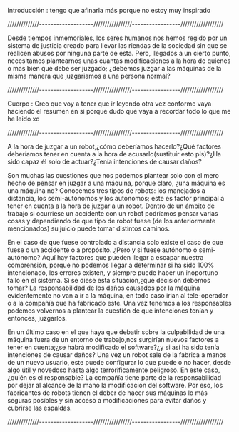 Introducción : tengo que afinarla más porque no estoy muy inspirado


//////////////-------------------/////////////////-----------------///////////////////


Desde tiempos inmemoriales, los seres humanos nos hemos regido por un sistema de justicia creado para llevar las riendas de la sociedad sin que se realicen abusos por ninguna parte de esta. Pero, llegados a un cierto punto, necesitamos plantearnos unas cuantas modificaciones a la hora de quienes o mas bien qué debe ser juzgado; ¿debemos juzgar a las máquinas de la misma manera que juzgariamos a una persona normal? 

//////////////-------------------/////////////////-----------------///////////////////

Cuerpo : Creo que voy a tener que ir leyendo otra vez conforme vaya haciendo el resumen en si porque dudo que vaya a recordar todo lo que me he leido xd


//////////////-------------------/////////////////-----------------///////////////////


A la hora de juzgar a un robot,¿cómo deberíamos hacerlo?¿Qué factores deberíamos tener en cuenta a la hora de acusarlo(sustituir esto pls)?¿Ha sido capaz él solo de actuar?¿Tenía intenciones de causar daños?

Son muchas las cuestiones que nos podemos plantear solo con el mero hecho de pensar en juzgar a una máquina, porque claro, ¿una máquina es una máquina no? Conocemos tres tipos de robots: los manejados a distancia, los semi-autónomos y los autónomos; este es factor principal a tener en cuenta a la hora de juzgar a un robot. Dentro de un ámbito de trabajo si ocurriese un accidente con un robot podríamos pensar varias cosas y dependiendo de que tipo de robot fuese (de los anteriormente mencionados) su juicio puede tomar distintos caminos.

En el caso de que fuese controlado a distancia solo existe el caso de que fuese o un accidente o a propósito. ¿Pero y si fuese autónomo o semi-autónomo? Aquí hay factores que pueden llegar a escapar nuestra comprensión, porque no podemos llegar a determinar si ha sido 100% intencionado, los errores existen, y siempre puede haber un inoportuno fallo en el sistema. Si se diese esta situación,¿qué decisión debemos tomar? La responsabilidad de los daños causados por la máquina evidentemente no van a ir a la máquina, en todo caso irian al tele-operador o a la compañía que ha fabricado este. Una vez tenemos a los responsables podemos volvernos a plantear la cuestión de que intenciones tenían y entonces, juzgarlos.

En un último caso en el que haya que debatir sobre la culpabilidad de una máquina fuera de un entorno de trabajo,nos surgirían nuevos factores a tener en cuenta;¿se habrá modificado el software?¿y si así ha sido tenía intenciones de causar daños? Una vez un robot sale de la fabrica a manos de un nuevo usuario, este puede configurar lo que puede o no hacer, desde algo útil y novedoso hasta algo terrorificamente peligroso. En este caso, ¿quién es el responsable? La compañía tiene parte de la responsabilidad por dejar al alcance de la mano la modificación del software. Por eso, los fabricantes de robots tienen el deber de hacer sus máquinas lo más seguras posibles y sin acceso a modificaciones para evitar daños y cubrirse las espaldas.



//////////////-------------------/////////////////-----------------///////////////////
